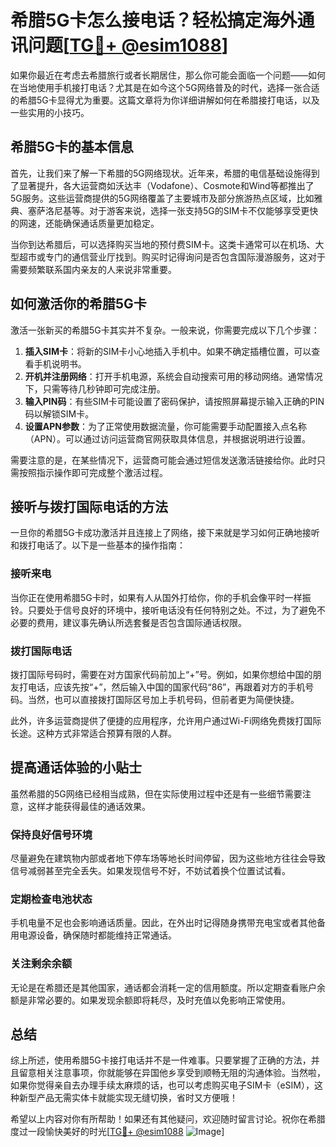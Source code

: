 # 希腊5G卡怎么接电话？轻松搞定海外通讯问题[[TG💪+ @esim1088](https://t.me/s/esim1088)]

如果你最近在考虑去希腊旅行或者长期居住，那么你可能会面临一个问题——如何在当地使用手机接打电话？尤其是在如今这个5G网络普及的时代，选择一张合适的希腊5G卡显得尤为重要。这篇文章将为你详细讲解如何在希腊接打电话，以及一些实用的小技巧。

## 希腊5G卡的基本信息

首先，让我们来了解一下希腊的5G网络现状。近年来，希腊的电信基础设施得到了显著提升，各大运营商如沃达丰（Vodafone）、Cosmote和Wind等都推出了5G服务。这些运营商提供的5G网络覆盖了主要城市及部分旅游热点区域，比如雅典、塞萨洛尼基等。对于游客来说，选择一张支持5G的SIM卡不仅能够享受更快的网速，还能确保通话质量更加稳定。

当你到达希腊后，可以选择购买当地的预付费SIM卡。这类卡通常可以在机场、大型超市或专门的通信营业厅找到。购买时记得询问是否包含国际漫游服务，这对于需要频繁联系国内亲友的人来说非常重要。

## 如何激活你的希腊5G卡

激活一张新买的希腊5G卡其实并不复杂。一般来说，你需要完成以下几个步骤：

1. **插入SIM卡**：将新的SIM卡小心地插入手机中。如果不确定插槽位置，可以查看手机说明书。
2. **开机并注册网络**：打开手机电源，系统会自动搜索可用的移动网络。通常情况下，只需等待几秒钟即可完成注册。
3. **输入PIN码**：有些SIM卡可能设置了密码保护，请按照屏幕提示输入正确的PIN码以解锁SIM卡。
4. **设置APN参数**：为了正常使用数据流量，你可能需要手动配置接入点名称（APN）。可以通过访问运营商官网获取具体信息，并根据说明进行设置。

需要注意的是，在某些情况下，运营商可能会通过短信发送激活链接给你。此时只需按照指示操作即可完成整个激活过程。

## 接听与拨打国际电话的方法

一旦你的希腊5G卡成功激活并且连接上了网络，接下来就是学习如何正确地接听和拨打电话了。以下是一些基本的操作指南：

### 接听来电

当你正在使用希腊5G卡时，如果有人从国外打给你，你的手机会像平时一样振铃。只要处于信号良好的环境中，接听电话没有任何特别之处。不过，为了避免不必要的费用，建议事先确认所选套餐是否包含国际通话权限。

### 拨打国际电话

拨打国际号码时，需要在对方国家代码前加上“+”号。例如，如果你想给中国的朋友打电话，应该先按“+”，然后输入中国的国家代码“86”，再跟着对方的手机号码。当然，也可以直接拨打国际区号加上手机号码，但前者更为简便快捷。

此外，许多运营商提供了便捷的应用程序，允许用户通过Wi-Fi网络免费拨打国际长途。这种方式非常适合预算有限的人群。

## 提高通话体验的小贴士

虽然希腊的5G网络已经相当成熟，但在实际使用过程中还是有一些细节需要注意，这样才能获得最佳的通话效果。

### 保持良好信号环境

尽量避免在建筑物内部或者地下停车场等地长时间停留，因为这些地方往往会导致信号减弱甚至完全丢失。如果发现信号不好，不妨试着换个位置试试看。

### 定期检查电池状态

手机电量不足也会影响通话质量。因此，在外出时记得随身携带充电宝或者其他备用电源设备，确保随时都能维持正常通话。

### 关注剩余余额

无论是在希腊还是其他国家，通话都会消耗一定的信用额度。所以定期查看账户余额是非常必要的。如果发现余额即将耗尽，及时充值以免影响正常使用。

## 总结

综上所述，使用希腊5G卡接打电话并不是一件难事。只要掌握了正确的方法，并且留意相关注意事项，你就能够在异国他乡享受到顺畅无阻的沟通体验。当然啦，如果你觉得亲自去办理手续太麻烦的话，也可以考虑购买电子SIM卡（eSIM），这种新型产品无需实体卡就能实现无缝切换，省时又方便哦！

希望以上内容对你有所帮助！如果还有其他疑问，欢迎随时留言讨论。祝你在希腊度过一段愉快美好的时光[[TG💪+ @esim1088](https://t.me/s/esim1088) ![Image](https://i.postimg.cc/4NQfJmqS/Snipaste-2025-05-13-00-14-12.png)]